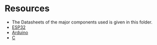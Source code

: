# Resources

- The Datasheets of the major components used is given in this folder.
- [ESP32](https://randomnerdtutorials.com/getting-started-with-esp32/)
- [Arduino](tutorialspoint.com/arduino/index.htm)
- [C](https://www.youtube.com/watch?v=KJgsSFOSQv0)

